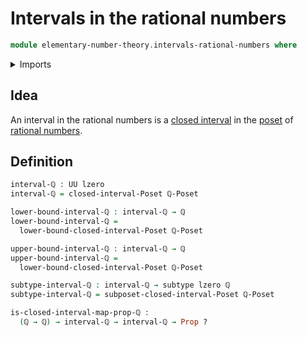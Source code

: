 # Intervals in the rational numbers

```agda
module elementary-number-theory.intervals-rational-numbers where
```

<details><summary>Imports</summary>

```agda
open import elementary-number-theory.inequality-rational-numbers
open import elementary-number-theory.rational-numbers

open import foundation.dependent-pair-types
open import foundation.propositions
open import foundation.subtypes
open import foundation.universe-levels

open import order-theory.closed-intervals-posets
```

</details>

## Idea

An interval in the rational numbers is a
[closed interval](order-theory.closed-intervals-posets.md) in the
[poset](elementary-number-theory.inequality-rational-numbers.md) of
[rational numbers](elementary-number-theory.rational-numbers.md).

## Definition

```agda
interval-ℚ : UU lzero
interval-ℚ = closed-interval-Poset ℚ-Poset

lower-bound-interval-ℚ : interval-ℚ → ℚ
lower-bound-interval-ℚ =
  lower-bound-closed-interval-Poset ℚ-Poset

upper-bound-interval-ℚ : interval-ℚ → ℚ
upper-bound-interval-ℚ =
  lower-bound-closed-interval-Poset ℚ-Poset

subtype-interval-ℚ : interval-ℚ → subtype lzero ℚ
subtype-interval-ℚ = subposet-closed-interval-Poset ℚ-Poset

is-closed-interval-map-prop-ℚ :
  (ℚ → ℚ) → interval-ℚ → interval-ℚ → Prop ?
```

